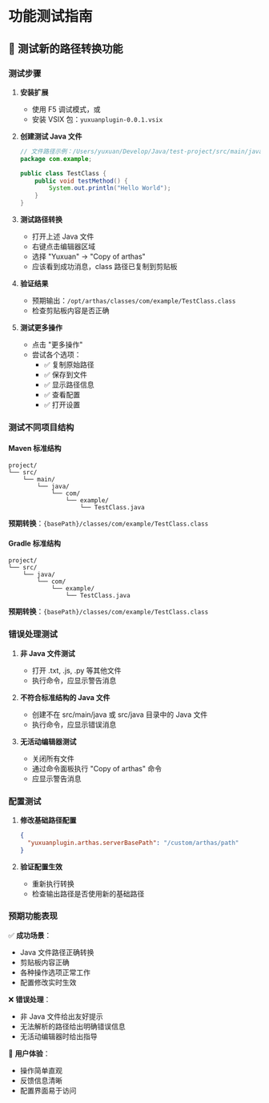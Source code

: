 # 功能测试指南

## 🧪 测试新的路径转换功能

### 测试步骤

1. **安装扩展**
   - 使用 F5 调试模式，或
   - 安装 VSIX 包：`yuxuanplugin-0.0.1.vsix`

2. **创建测试 Java 文件**
   ```java
   // 文件路径示例：/Users/yuxuan/Develop/Java/test-project/src/main/java/com/example/TestClass.java
   package com.example;
   
   public class TestClass {
       public void testMethod() {
           System.out.println("Hello World");
       }
   }
   ```

3. **测试路径转换**
   - 打开上述 Java 文件
   - 右键点击编辑器区域
   - 选择 "Yuxuan" -> "Copy of arthas"
   - 应该看到成功消息，class 路径已复制到剪贴板

4. **验证结果**
   - 预期输出：`/opt/arthas/classes/com/example/TestClass.class`
   - 检查剪贴板内容是否正确

5. **测试更多操作**
   - 点击 "更多操作"
   - 尝试各个选项：
     - ✅ 复制原始路径
     - ✅ 保存到文件
     - ✅ 显示路径信息
     - ✅ 查看配置
     - ✅ 打开设置

### 测试不同项目结构

#### Maven 标准结构
```
project/
└── src/
    └── main/
        └── java/
            └── com/
                └── example/
                    └── TestClass.java
```
**预期转换**：`{basePath}/classes/com/example/TestClass.class`

#### Gradle 标准结构  
```
project/
└── src/
    └── java/
        └── com/
            └── example/
                └── TestClass.java
```
**预期转换**：`{basePath}/classes/com/example/TestClass.class`

### 错误处理测试

1. **非 Java 文件测试**
   - 打开 .txt, .js, .py 等其他文件
   - 执行命令，应显示警告消息

2. **不符合标准结构的 Java 文件**
   - 创建不在 src/main/java 或 src/java 目录中的 Java 文件
   - 执行命令，应显示错误消息

3. **无活动编辑器测试**
   - 关闭所有文件
   - 通过命令面板执行 "Copy of arthas" 命令
   - 应显示警告消息

### 配置测试

1. **修改基础路径配置**
   ```json
   {
     "yuxuanplugin.arthas.serverBasePath": "/custom/arthas/path"
   }
   ```

2. **验证配置生效**
   - 重新执行转换
   - 检查输出路径是否使用新的基础路径

### 预期功能表现

✅ **成功场景**：
- Java 文件路径正确转换
- 剪贴板内容正确
- 各种操作选项正常工作
- 配置修改实时生效

❌ **错误处理**：
- 非 Java 文件给出友好提示
- 无法解析的路径给出明确错误信息
- 无活动编辑器时给出指导

🎯 **用户体验**：
- 操作简单直观
- 反馈信息清晰
- 配置界面易于访问